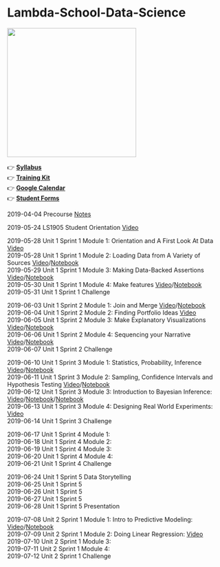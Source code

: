 # Lambda-School-Data-Science

<img width=300 src="https://github.com/Nov05/Lambda-School-Data-Science/blob/master/pictures/lambda-school-vector-logo.jpg">  

:point_right: **[Syllabus](https://learn.lambdaschool.com/syllabus/ds)**  
:point_right: **[Training Kit](https://learn.lambdaschool.com/course/ds)**  
:point_right: **[Google Calendar](https://calendar.google.com/calendar/b/1?cid=bGFtYmRhc2Nob29sLmNvbV83azk3cnMzbWhpZmVmdWN2ajV0YTg1ZmM1MEBncm91cC5jYWxlbmRhci5nb29nbGUuY29t)**  
:point_right: **[Student Forms](https://dashboards.lambdaschool.com/forms/)**   

2019-04-04 Precourse [Notes](https://github.com/Nov05/Lambda-School-Data-Science/blob/master/readme/precourse.md)  

2019-05-24 LS1905 Student Orientation [Video](https://youtu.be/i2FlKBBZtS0)  
 
2019-05-28 Unit 1 Sprint 1 Module 1: Orientation and A First Look At Data [Video](https://youtu.be/m7Ue-b-8vpA)  
2019-05-28 Unit 1 Sprint 1 Module 2: Loading Data from A Variety of Sources [Video](https://www.youtube.com/watch?v=kavWjF19WVE)/[Notebook](https://colab.research.google.com/drive/1CRv805iJBJhXYH6TowPK-u3M6IwV5-ah)  
2019-05-29 Unit 1 Sprint 1 Module 3: Making Data-Backed Assertions [Video](https://youtu.be/UfnpZXRhOVE)/[Notebook](https://colab.research.google.com/drive/1VMaZ-TH7AKk8SWJM3hctYYsmGIp3HHOF)   
2019-05-30 Unit 1 Sprint 1 Module 4: Make features [Video](https://youtu.be/oi3ron_QgXE)/[Notebook](https://colab.research.google.com/drive/1u6W40otEDy-tKhYnah6rJc_rjcQectwD)  
2019-05-31 Unit 1 Sprint 1 Challenge  

2019-06-03 Unit 1 Sprint 2 Module 1: Join and Merge [Video](https://youtu.be/3vLHRhqxWMI)/[Notebook](https://colab.research.google.com/drive/1vDr1dQPUcoFGEV1s5SVw9y4BSAKfCuk9)    
2019-06-04 Unit 1 Sprint 2 Module 2: Finding Portfolio Ideas [Video](https://youtu.be/UMzc8ZMlLGI)    
2019-06-05 Unit 1 Sprint 2 Module 3: Make Explanatory Visualizations [Video](https://youtu.be/jznO5v5UQjI)/[Notebook](https://colab.research.google.com/drive/1Fxzis6-UYqBWsRpENu4E4yPoM9v1Jde_)   
2019-06-06 Unit 1 Sprint 2 Module 4: Sequencing your Narrative [Video](https://youtu.be/8dJa5DWW7c0)/[Notebook](https://colab.research.google.com/drive/1vDr1dQPUcoFGEV1s5SVw9y4BSAKfCuk9)  
2019-06-07 Unit 1 Sprint 2 Challenge    

2019-06-10 Unit 1 Sprint 3 Module 1: Statistics, Probability, Inference [Video](https://youtu.be/1Xp78Kvo6hE)/[Notebook](https://colab.research.google.com/drive/1DBYTc-o6u8YirXuBeAQXtcsxrbeRySUy)     
2019-06-11 Unit 1 Sprint 3 Module 2: Sampling, Confidence Intervals and Hypothesis Testing [Video](https://youtu.be/WgafuerBmOI)/[Notebook](https://colab.research.google.com/drive/1-rSL_JcLNSlGHYjDQDPiu2p-qnt9zC6r)  
2019-06-12 Unit 1 Sprint 3 Module 3: Introduction to Bayesian Inference: [Video](https://youtu.be/dhpGLUMtki8)/[Notebook](https://colab.research.google.com/drive/1B8AfL474sd40p6NJFjsX4QXSgTf7eK6R)/[Notebook](https://colab.research.google.com/drive/1MX0LJlRgObHoJ2sC2xx5X-n3E7Wn_2p9)  
2019-06-13 Unit 1 Sprint 3 Module 4: Designing Real World Experiments: [Video](https://youtu.be/oJoQuJaarO8)  
2019-06-14 Unit 1 Sprint 3 Challenge

2019-06-17 Unit 1 Sprint 4 Module 1:  
2019-06-18 Unit 1 Sprint 4 Module 2:  
2019-06-19 Unit 1 Sprint 4 Module 3:  
2019-06-20 Unit 1 Sprint 4 Module 4:  
2019-06-21 Unit 1 Sprint 4 Challenge  

2019-06-24 Unit 1 Sprint 5 Data Storytelling    
2019-06-25 Unit 1 Sprint 5   
2019-06-26 Unit 1 Sprint 5   
2019-06-27 Unit 1 Sprint 5   
2019-06-28 Unit 1 Sprint 5 Presentation  

2019-07-08 Unit 2 Sprint 1 Module 1: Intro to Predictive Modeling: [Video](https://youtu.be/6uczw7tgJys)/[Notebook](https://colab.research.google.com/drive/1ToaaJAJu3KDDcyy1uLrC5-i9Omt1z066)  
2019-07-09 Unit 2 Sprint 1 Module 2: Doing Linear Regression:  [Video](https://youtu.be/QX7WqpVF0mo)  
2019-07-10 Unit 2 Sprint 1 Module 3:  
2019-07-11 Unit 2 Sprint 1 Module 4:  
2019-07-12 Unit 2 Sprint 1 Challenge

